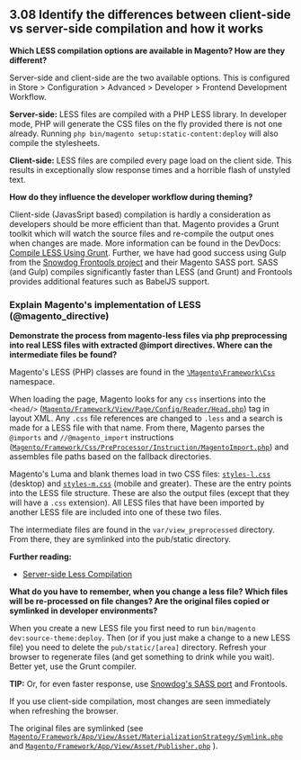 ## 3.08 Identify the differences between client-side vs server-side compilation and how it works 

**Which LESS compilation options are available in Magento? How are they different?**

Server-side and client-side are the two available options. This is configured in Store > Configuration > Advanced > Developer > Frontend Development Workflow.

**Server-side:** LESS files are compiled with a PHP LESS library. In developer mode, PHP will generate the CSS files on the fly provided there is not one already. Running `php bin/magento setup:static-content:deploy` will also compile the stylesheets.

**Client-side:** LESS files are compiled every page load on the client side. This results in exceptionally slow response times and a horrible flash of unstyled text.

**How do they influence the developer workflow during theming?**

Client-side (JavasSript based) compilation is hardly a consideration as developers should be more efficient than that. Magento provides a Grunt toolkit which will watch the source files and re-compile the output ones when changes are made. More information can be found in the DevDocs: [Compile LESS Using Grunt](https://devdocs.magento.com/guides/v2.4/frontend-dev-guide/css-topics/css_debug.html). Further, we have had good success using Gulp from the [Snowdog Frontools project](https://github.com/SnowdogApps/magento2-frontools) and their Magento SASS port. SASS (and Gulp) compiles significantly faster than LESS (and Grunt) and Frontools provides additional features such as BabelJS support.

### Explain Magento's implementation of LESS (@magento_directive)

**Demonstrate the process from magento-less files via php preprocessing into real LESS files with extracted @import directives. Where can the intermediate files be found?**

Magento's LESS (PHP) classes are found in the [`\Magento\Framework\Css`](https://github.com/magento/magento2/tree/2.4-develop/lib/internal/Magento/Framework/Css) namespace.

When loading the page, Magento looks for any `css` insertions into the `<head/>` ([`Magento/Framework/View/Page/Config/Reader/Head.php`](https://github.com/magento/magento2/blob/2.4-develop/lib/internal/Magento/Framework/View/Page/Config/Reader/Head.php)) tag in layout XML. Any `.css` file references are changed to `.less` and a search is made for a LESS file with that name. From there, Magento parses the `@imports` and `//@magento_import` instructions ([`Magento/Framework/Css/PreProcessor/Instruction/MagentoImport.php`](https://github.com/magento/magento2/blob/2.4-develop/lib/internal/Magento/Framework/Css/PreProcessor/Instruction/MagentoImport.php)) and assembles file paths based on the fallback directories.

Magento's Luma and blank themes load in two CSS files: [`styles-l.css`](https://github.com/magento/magento2/blob/2.4-develop/app/design/frontend/Magento/blank/web/css/styles-l.less) (desktop) and [`styles-m.css`](https://github.com/magento/magento2/blob/2.4-develop/app/design/frontend/Magento/blank/web/css/styles-m.less) (mobile and greater). These are the entry points into the LESS file structure. These are also the output files (except that they will have a `.css` extension). All LESS files that have been imported by another LESS file are included into one of these two files.

The intermediate files are found in the `var/view_preprocessed` directory. From there, they are symlinked into the pub/static directory.

**Further reading:**
* [Server-side Less Compilation](https://devdocs.magento.com/guides/v2.4/frontend-dev-guide/css-topics/css-preprocess.html#server-side)

**What do you have to remember, when you change a less file? Which files will be re-processed on file changes? Are the original files copied or symlinked in developer environments?**

When you create a new LESS file you first need to run `bin/magento dev:source-theme:deploy`. Then (or if you just make a change to a new LESS file) you need to delete the `pub/static/[area]` directory. Refresh your browser to regenerate files (and get something to drink while you wait). Better yet, use the Grunt compiler.

**TIP:** Or, for even faster response, use [Snowdog's SASS port](https://github.com/SnowdogApps/magento2-theme-blank-sass) and Frontools.

If you use client-side compilation, most changes are seen immediately when refreshing the browser.

The original files are symlinked (see [`Magento/Framework/App/View/Asset/MaterializationStrategy/Symlink.php`](https://github.com/magento/magento2/blob/2.4-develop/lib/internal/Magento/Framework/App/View/Asset/MaterializationStrategy/Symlink.php) and [`Magento/Framework/App/View/Asset/Publisher.php`](https://github.com/magento/magento2/blob/2.4-develop/lib/internal/Magento/Framework/App/View/Asset/Publisher.php)
).
